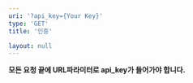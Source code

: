 ```yaml
---
uri: '?api_key={Your Key}'
type: 'GET'
title: '인증'

layout: null
---
```


**모든 요청 끝에 URL파라미터로 api_key가 들어가야 합니다.**